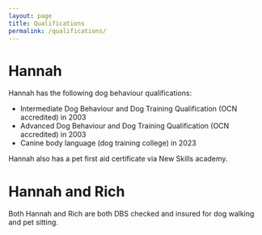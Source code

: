 ```yaml
---
layout: page
title: Qualifications
permalink: /qualifications/
---
```

# Hannah
Hannah has the following dog behaviour qualifications:
- Intermediate Dog Behaviour and Dog Training Qualification (OCN accredited) in 2003
- Advanced Dog Behaviour and Dog Training Qualification (OCN accredited) in 2003
- Canine body language (dog training college) in 2023

Hannah also has a pet first aid certificate via New Skills academy.

# Hannah and Rich
Both Hannah and Rich are both DBS checked and insured for dog walking and pet sitting.

